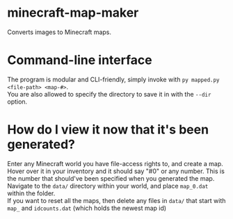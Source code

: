 # minecraft-map-maker
Converts images to Minecraft maps.

# Command-line interface
The program is modular and CLI-friendly, simply invoke with `py mapped.py <file-path> <map-#>`.
<br>You are also allowed to specify the directory to save it in with the `--dir` option.

# How do I view it now that it's been generated?
Enter any Minecraft world you have file-access rights to, and create a map.
Hover over it in your inventory and it should say "#0" or any number. This is the number that should've been specified when you generated the map. Navigate to the `data/` directory within your world, and place `map_0.dat` within the folder.
<br>
If you want to reset all the maps, then delete any files in `data/` that start with `map_` and `idcounts.dat` (which holds the newest map id)
